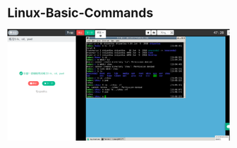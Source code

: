 # Linux-Basic-Commands
![](https://github.com/Lu-May/Linux-Basic-Commands/blob/master/Linux%20Basic%20Command%20exercise%201.png)
